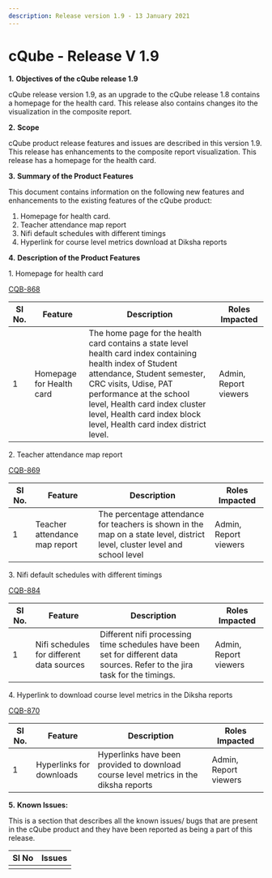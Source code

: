 ```yaml
---
description: Release version 1.9 - 13 January 2021
---
```


# cQube - Release V 1.9

**1.** **Objectives of the cQube release 1.9**

cQube release version 1.9, as an upgrade to the cQube release 1.8 contains a homepage for the health card. This release also contains changes ito the visualization in the composite report.

**2.** **Scope**

cQube product release features and issues are described in this version 1.9. This release has enhancements to the composite report visualization. This release has a homepage for the health card.

**3.** **Summary of the Product Features**&#x20;

This document contains information on the following new features and enhancements to the existing features of the cQube product:

1. Homepage for health card.
2. Teacher attendance map report
3. Nifi default schedules with different timings
4. Hyperlink for course level metrics download at Diksha reports

**4.** **Description of the Product Features**

1\. Homepage for health card

&#x20;[CQB-868](https://project-sunbird.atlassian.net/browse/CQB-868)

| Sl No. | Feature                  | Description                                                                                                                                                                                                                                                                                           | Roles Impacted        |
| ------ | ------------------------ | ----------------------------------------------------------------------------------------------------------------------------------------------------------------------------------------------------------------------------------------------------------------------------------------------------- | --------------------- |
| 1      | Homepage for Health card | The home page for the health card contains a state level health card index containing health index of Student attendance, Student semester, CRC visits, Udise, PAT performance at the school level, Health card index cluster level, Health card index block level, Health card index district level. | Admin, Report viewers |

2\. Teacher attendance map report

[CQB-869](https://project-sunbird.atlassian.net/browse/CQB-869)

| Sl No. | Feature                       | Description                                                                                                                 | Roles Impacted        |
| ------ | ----------------------------- | --------------------------------------------------------------------------------------------------------------------------- | --------------------- |
| 1      | Teacher attendance map report | The percentage attendance for teachers is shown in the map on a state level, district level, cluster level and school level | Admin, Report viewers |

3\. Nifi default schedules with different timings

[CQB-884](https://project-sunbird.atlassian.net/browse/CQB-884)

| Sl No. | Feature                                   | Description                                                                                                                | Roles Impacted        |
| ------ | ----------------------------------------- | -------------------------------------------------------------------------------------------------------------------------- | --------------------- |
| 1      | Nifi schedules for different data sources | Different nifi processing time schedules have been set for different data sources. Refer to the jira task for the timings. | Admin, Report viewers |

4\. Hyperlink to download course level metrics in the Diksha reports

[CQB-870](https://project-sunbird.atlassian.net/browse/CQB-870)

| Sl No. | Feature                  | Description                                                                          | Roles Impacted        |
| ------ | ------------------------ | ------------------------------------------------------------------------------------ | --------------------- |
| 1      | Hyperlinks for downloads | Hyperlinks have been provided to download course level metrics in the diksha reports | Admin, Report viewers |

**5.** **Known Issues:**

This is a section that describes all the known issues/ bugs that are present in the cQube product and they have been reported as being a part of this release.

| Sl No | Issues |
| ----- | ------ |
|       |        |
